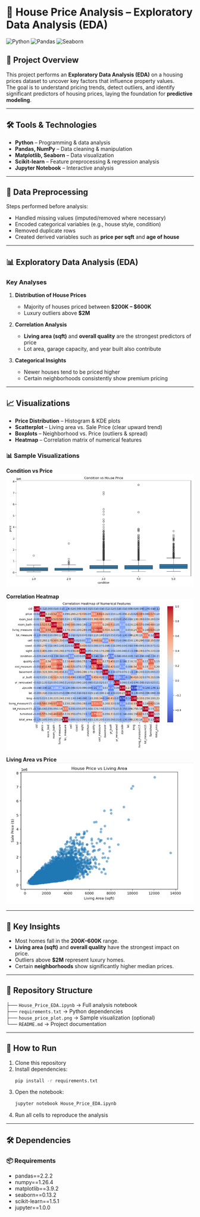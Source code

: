 # 🏡 House Price Analysis – Exploratory Data Analysis (EDA)

![Python](https://img.shields.io/badge/Python-3.10-blue) 
![Pandas](https://img.shields.io/badge/Pandas-2.2.2-yellow) 
![Seaborn](https://img.shields.io/badge/Seaborn-0.13.2-green) 


## 📌 Project Overview
This project performs an **Exploratory Data Analysis (EDA)** on a housing prices dataset to uncover key factors that influence property values.  
The goal is to understand pricing trends, detect outliers, and identify significant predictors of housing prices, laying the foundation for **predictive modeling**.  

---

## 🛠️ Tools & Technologies
- **Python** – Programming & data analysis  
- **Pandas, NumPy** – Data cleaning & manipulation  
- **Matplotlib, Seaborn** – Data visualization  
- **Scikit-learn** – Feature preprocessing & regression analysis  
- **Jupyter Notebook** – Interactive analysis  

---

## 🧹 Data Preprocessing
Steps performed before analysis:
- Handled missing values (imputed/removed where necessary)  
- Encoded categorical variables (e.g., house style, condition)  
- Removed duplicate rows  
- Created derived variables such as **price per sqft** and **age of house**  

---

## 📊 Exploratory Data Analysis (EDA)

### Key Analyses
1. **Distribution of House Prices**
   - Majority of houses priced between **$200K – $600K**  
   - Luxury outliers above **$2M**  

2. **Correlation Analysis**
   - **Living area (sqft)** and **overall quality** are the strongest predictors of price  
   - Lot area, garage capacity, and year built also contribute  

3. **Categorical Insights**
   - Newer houses tend to be priced higher  
   - Certain neighborhoods consistently show premium pricing  

---

## 📈 Visualizations
- **Price Distribution** – Histogram & KDE plots  
- **Scatterplot** – Living area vs. Sale Price (clear upward trend)  
- **Boxplots** – Neighborhood vs. Price (outliers & spread)  
- **Heatmap** – Correlation matrix of numerical features  


### 📊 Sample Visualizations

**Condition vs Price**
![Condition vs Price](condition_vs_price.png)

**Correlation Heatmap**
![Correlation Heatmap](correlation_heatmap.png)

**Living Area vs Price**
![Living Area vs Price](house_price_plot.png)


---

## 🔑 Key Insights
- Most homes fall in the **$200K–$600K** range.  
- **Living area (sqft)** and **overall quality** have the strongest impact on price.  
- Outliers above **$2M** represent luxury homes.  
- Certain **neighborhoods** show significantly higher median prices.  

---

## 📂 Repository Structure
├── `House_Price_EDA.ipynb` → Full analysis notebook  
├── `requirements.txt` → Python dependencies  
├── `house_price_plot.png` → Sample visualization (optional)  
└── `README.md` → Project documentation  

---

## 🚀 How to Run
1. Clone this repository  
2. Install dependencies:  
   ```bash
   pip install -r requirements.txt
3. Open the notebook:
   ```bash
   jupyter notebook House_Price_EDA.ipynb
4. Run all cells to reproduce the analysis

---


## 🛠️ Dependencies
### 📦 Requirements
- pandas==2.2.2  
- numpy==1.26.4  
- matplotlib==3.9.2  
- seaborn==0.13.2  
- scikit-learn==1.5.1  
- jupyter==1.0.0  



